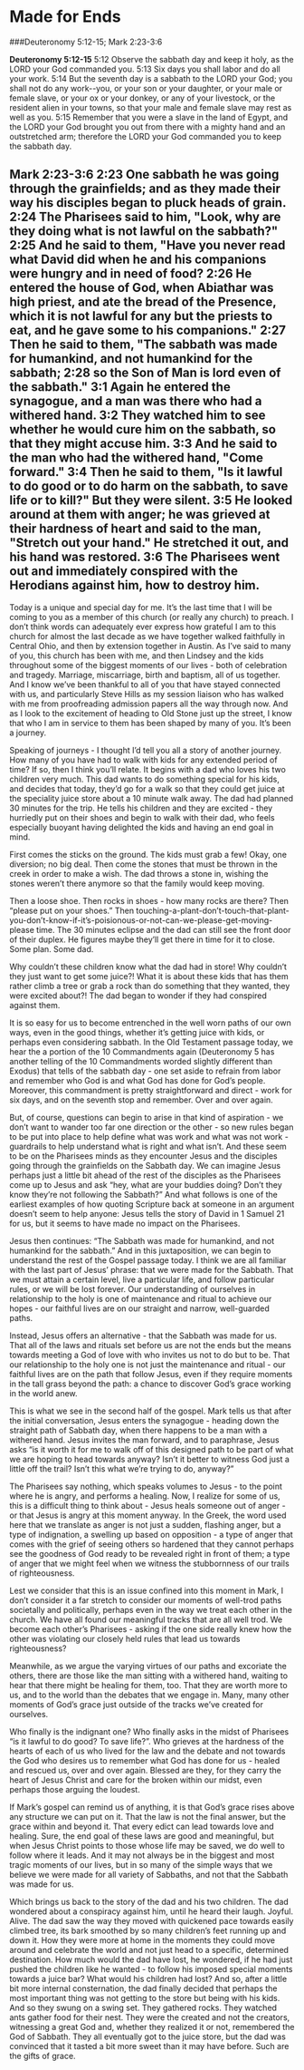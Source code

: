 # Made for Ends
###Deuteronomy 5:12-15; Mark 2:23-3:6

**Deuteronomy 5:12-15**
5:12 Observe the sabbath day and keep it holy, as the LORD your God commanded you. 
5:13 Six days you shall labor and do all your work. 
5:14 But the seventh day is a sabbath to the LORD your God; you shall not do any work--you, or your son or your daughter, or your male or female slave, or your ox or your donkey, or any of your livestock, or the resident alien in your towns, so that your male and female slave may rest as well as you. 
5:15 Remember that you were a slave in the land of Egypt, and the LORD your God brought you out from there with a mighty hand and an outstretched arm; therefore the LORD your God commanded you to keep the sabbath day.

**Mark 2:23-3:6**
2:23 One sabbath he was going through the grainfields; and as they made their way his disciples began to pluck heads of grain. 
2:24 The Pharisees said to him, "Look, why are they doing what is not lawful on the sabbath?" 
2:25 And he said to them, "Have you never read what David did when he and his companions were hungry and in need of food? 
2:26 He entered the house of God, when Abiathar was high priest, and ate the bread of the Presence, which it is not lawful for any but the priests to eat, and he gave some to his companions." 
2:27 Then he said to them, "The sabbath was made for humankind, and not humankind for the sabbath; 
2:28 so the Son of Man is lord even of the sabbath." 
3:1 Again he entered the synagogue, and a man was there who had a withered hand. 
3:2 They watched him to see whether he would cure him on the sabbath, so that they might accuse him. 
3:3 And he said to the man who had the withered hand, "Come forward." 
3:4 Then he said to them, "Is it lawful to do good or to do harm on the sabbath, to save life or to kill?" But they were silent. 
3:5 He looked around at them with anger; he was grieved at their hardness of heart and said to the man, "Stretch out your hand." He stretched it out, and his hand was restored. 
3:6 The Pharisees went out and immediately conspired with the Herodians against him, how to destroy him.
----
Today is a unique and special day for me.  It’s the last time that I will be coming to you as a member of this church (or really any church) to preach.  I don’t think words can adequately ever express how grateful I am to this church for almost the last decade as we have together walked faithfully in Central Ohio, and then by extension together in Austin.  As I’ve said to many of you, this church has been with me, and then Lindsey and the kids throughout some of the biggest moments of our lives - both of celebration and tragedy.  Marriage, miscarriage, birth and baptism, all of us together.  And I know we’ve been thankful to all of you that have stayed connected with us, and particularly Steve Hills as my session liaison who has walked with me from proofreading admission papers all the way through now.  And as I look to the excitement of heading to Old Stone just up the street, I know that who I am in service to them has been shaped by many of you.  It’s been a journey.

Speaking of journeys - I thought I’d tell you all a story of another journey.  How many of you have had to walk with kids for any extended period of time?  If so, then I think you’ll relate.  It begins with a dad who loves his two children very much.  This dad wants to do something special for his kids, and decides that today, they’d go for a walk so that they could get juice at the speciality juice store about a 10 minute walk away.    The dad had planned 30 minutes for the trip. He tells his children and they are excited - they hurriedly put on their shoes and begin to walk with their dad, who feels especially buoyant having delighted the kids and having an end goal in mind.

First comes the sticks on the ground.  The kids must grab a few!  Okay, one diversion; no big deal.  Then come the stones that must be thrown in the creek in order to make a wish.  The dad throws a stone in, wishing the stones weren’t there anymore so that the family would keep moving.

Then a loose shoe.  Then rocks in shoes - how many rocks are there?  Then “please put on your shoes.” Then touching-a-plant-don’t-touch-that-plant-you-don’t-know-if-it’s-poisionous-or-not-can-we-please-get-moving-please time.  The 30 minutes eclipse and the dad can still see the front door of their duplex.  He figures maybe they’ll get there in time for it to close.  Some plan.  Some dad.

Why couldn’t these children know what the dad had in store!  Why couldn’t they just want to get some juice?!  What it is about these kids that has them rather climb a tree or grab a rock than do something that they wanted, they were excited about?!  The dad began to wonder if they had conspired against them.

It is so easy for us to become entrenched in the well worn paths of our own ways, even in the good things, whether it’s getting juice with kids, or perhaps even considering sabbath.  In the Old Testament passage today, we hear the a portion of the 10 Commandments again (Deuteronomy 5 has another telling of the 10 Commandments worded slightly different than Exodus) that tells of the sabbath day - one set aside to refrain from labor and remember who God is and what God has done for God’s people.  Moreover, this commandment is pretty straightforward and direct - work for six days, and on the seventh stop and remember.  Over and over again.

But, of course, questions can begin to arise in that kind of aspiration - we don’t want to wander too far one direction or the other - so new rules began to be put into place to help define what was work and what was not work - guardrails to help understand what is right and what isn’t.  And these seem to be on the Pharisees minds as they encounter Jesus and the disciples going through the grainfields on the Sabbath day.  We can imagine Jesus perhaps just a little bit ahead of the rest of the disciples as the Pharisees come up to Jesus and ask “hey, what are your buddies doing?  Don’t they know they’re not following the Sabbath?”  And what follows is one of the earliest examples of how quoting Scripture back at someone in an argument doesn’t seem to help anyone: Jesus tells the story of David in 1 Samuel 21 for us, but it seems to have made no impact on the Pharisees.  

Jesus then continues: “The Sabbath was made for humankind, and not humankind for the sabbath.”  And in this juxtaposition, we can begin to understand the rest of the Gospel passage today.  I think we are all familiar with the last part of Jesus’ phrase: that we were made for the Sabbath.  That we must attain a certain level, live a particular life, and follow particular rules, or we will be lost forever.  Our understanding of ourselves in relationship to the holy is one of maintenance and ritual to achieve our hopes - our faithful lives are on our straight and narrow, well-guarded paths.  

Instead, Jesus offers an alternative - that the Sabbath was made for us.  That all of the laws and rituals set before us are not the ends but the means towards meeting a God of love with who invites us not to do but to be.  That our relationship to the holy one is not just the maintenance and ritual - our faithful lives are on the path that follow Jesus, even if they require moments in the tall grass beyond the path: a chance to discover God’s grace working in the world anew.

This is what we see in the second half of the gospel.  Mark tells us that after the initial conversation, Jesus enters the synagogue - heading down the straight path of Sabbath day, when there happens to be a man with a withered hand.  Jesus invites the man forward, and to paraphrase, Jesus asks “is it worth it for me to walk off of this designed path to be part of what we are hoping to head towards anyway?  Isn’t it better to witness God just a little off the trail?  Isn’t this what we’re trying to do, anyway?”

The Pharisees say nothing, which speaks volumes to Jesus - to the point where he is angry, and performs a healing.  Now, I realize for some of us, this is a difficult thing to think about - Jesus heals someone out of anger - or that Jesus is angry at this moment anyway.  In the Greek, the word used here that we translate as anger is not just a sudden, flashing anger, but a type of indignation, a swelling up based on opposition - a type of anger that comes with the grief of seeing others so hardened that they cannot perhaps see the goodness of God ready to be revealed right in front of them; a type of anger that we might feel when we witness the stubbornness of our trails of righteousness.

Lest we consider that this is an issue confined into this moment in Mark, I don’t consider it a far stretch to consider our moments of well-trod paths societally and politically, perhaps even in the way we treat each other in the church.  We have all found our meaningful tracks that are all well trod.  We become each other’s Pharisees - asking if the one side really knew how the other was violating our closely held rules that lead us towards righteousness?  

Meanwhile, as we argue the varying virtues of our paths and excoriate the others, there are those like the man sitting with a withered hand, waiting to hear that there might be healing for them, too.  That they are worth more to us, and to the world than the debates that we engage in.  Many, many other moments of God’s grace just outside of the tracks we’ve created for ourselves.

Who finally is the indignant one?  Who finally asks in the midst of Pharisees “is it lawful to do good?  To save life?”.  Who grieves at the hardness of the hearts of each of us who lived for the law and the debate and not towards the God who desires us to remember what God has done for us - healed and rescued us, over and over again. Blessed are they, for they carry the heart of Jesus Christ and care for the broken within our midst, even perhaps those arguing the loudest.

If Mark’s gospel can remind us of anything, it is that God’s grace rises above any structure we can put on it.  That the law is not the final answer, but the grace within and beyond it.  That every edict can lead towards love and healing.    Sure, the end goal of these laws are good and meaningful, but when Jesus Christ points to those whose life may be saved, we do well to follow where it leads.  And it may not always be in the biggest and most tragic moments of our lives, but in so many of the simple ways that we believe we were made for all variety of Sabbaths, and not that the Sabbath was made for us.

Which brings us back to the story of the dad and his two children.  The dad wondered about a conspiracy against him, until he heard their laugh.  Joyful.  Alive.  The dad saw the way they moved with quickened pace towards easily climbed tree, its bark smoothed by so many children’s feet running up and down it.  How they were more at home in the moments they could move around and celebrate the world and not just head to a specific, determined destination.  How much would the dad have lost, he wondered, if he had just pushed the children like he wanted - to follow his imposed special moments towards a juice bar?  What would his children had lost?  And so, after a little bit more internal consternation, the dad finally decided that perhaps the most important thing was not getting to the store but being with his kids.  And so they swung on a swing set.  They gathered rocks.  They watched ants gather food for their nest.  They were the created and not the creators, witnessing a great God and, whether they realized it or not, remembered the God of Sabbath.  They all eventually got to the juice store, but the dad was convinced that it tasted a bit more sweet than it may have before.  Such are the gifts of grace.